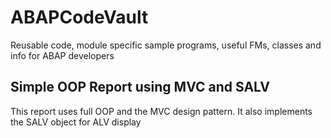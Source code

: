 # ABAPCodeVault
Reusable code, module specific sample programs, useful FMs, classes and info for ABAP developers

## Simple OOP Report using MVC and SALV
This report uses full OOP and the MVC design pattern. It also implements the SALV object for ALV display
